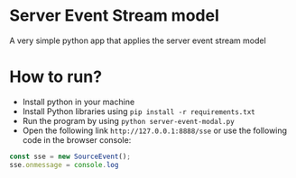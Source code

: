 # Server Event Stream model
A very simple python app that applies the server event stream model

# How to run?
* Install python in your machine
* Install Python libraries using `pip install -r requirements.txt`
* Run the program by using `python server-event-modal.py`
* Open the following link `http://127.0.0.1:8888/sse` or use the following code in the browser console:

```js
const sse = new SourceEvent();
sse.onmessage = console.log
```